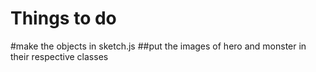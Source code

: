 # Things to do

#make the objects in sketch.js
##put the images of hero and monster in their respective classes
